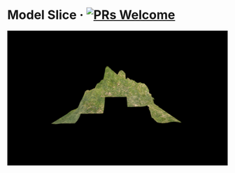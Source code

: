 # Model Slice &middot; [![PRs Welcome](https://img.shields.io/badge/PRs-welcome-brightgreen.svg?style=flat-square)](http://makeapullrequest.com)

![demo](./assets/images/sc-01.png)
